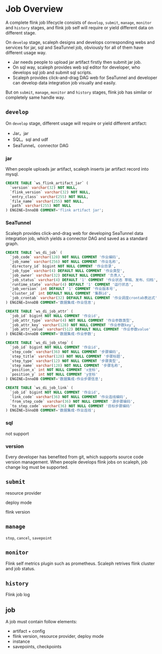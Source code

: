# Job Overview

A complete flink job lifecycle consists of `develop`, `submit`, `manage`, `monitor` and `history` stages, and flink job self will require or yield different data on different stage.

On `develop` stage, scaleph designs and develops corresponding webs and services for jar, sql and SeaTunnel job, obviously for all of them have different usage way.

* Jar needs people to upload jar artifact firstly then submit jar job. 
* On sql way, scaleph provides web sql editor for developer, who develops sql job and submit sql scripts.
* Scaleph provides click-and-drag DAG web for SeaTunnel and developer can develop data integration job visually and easily.

But on `submit`, `manage`, `monitor` and `history` stages, flink job has similar or completely same handle way.

## `develop`

On `develop` stage, different usage will require or yield different artifact:

* Jar。jar
* SQL。sql and udf
* SeaTunnel。connector DAG

### jar

When people uploads jar artifact, scaleph inserts jar artifact record into mysql.

```sql
CREATE TABLE `ws_flink_artifact_jar` (
  `version` varchar(32) NOT NULL,
  `flink_version` varchar(32) NOT NULL,
  `entry_class` varchar(255) NOT NULL,
  `file_name` varchar(255) NOT NULL,
  `path` varchar(255) NOT NULL
) ENGINE=InnoDB COMMENT='flink artifact jar';
```

### SeaTunnel

Scaleph provides click-and-drag web for developing SeaTunnel data integration job, which yields a connector DAG and saved as a standard graph.

```sql
CREATE TABLE `ws_di_job` (
  `job_code` varchar(128) NOT NULL COMMENT '作业编码',
  `job_name` varchar(256) NOT NULL COMMENT '作业名称',
  `directory_id` bigint NOT NULL COMMENT '作业目录',
  `job_type` varchar(4) DEFAULT NULL COMMENT '作业类型',
  `job_owner` varchar(32) DEFAULT NULL COMMENT '负责人',
  `job_status` varchar(4) DEFAULT '1' COMMENT '作业状态 草稿、发布、归档',
  `runtime_state` varchar(4) DEFAULT '1' COMMENT '运行状态',
  `job_version` int DEFAULT '1' COMMENT '作业版本号',
  `cluster_id` int DEFAULT NULL COMMENT '集群id',
  `job_crontab` varchar(32) DEFAULT NULL COMMENT '作业调度crontab表达式'
) ENGINE=InnoDB COMMENT='数据集成-作业信息';

CREATE TABLE `ws_di_job_attr` (
  `job_id` bigint NOT NULL COMMENT '作业id',
  `job_attr_type` varchar(4) NOT NULL COMMENT '作业参数类型',
  `job_attr_key` varchar(128) NOT NULL COMMENT '作业参数key',
  `job_attr_value` varchar(512) DEFAULT NULL COMMENT '作业参数value'
) ENGINE=InnoDB COMMENT='数据集成-作业参数';

CREATE TABLE `ws_di_job_step` (
  `job_id` bigint NOT NULL COMMENT '作业id',
  `step_code` varchar(36) NOT NULL COMMENT '步骤编码',
  `step_title` varchar(128) NOT NULL COMMENT '步骤标题',
  `step_type` varchar(12) NOT NULL COMMENT '步骤类型',
  `step_name` varchar(128) NOT NULL COMMENT '步骤名称',
  `position_x` int NOT NULL COMMENT 'x坐标',
  `position_y` int NOT NULL COMMENT 'y坐标'
) ENGINE=InnoDB COMMENT='数据集成-作业步骤信息';

CREATE TABLE `ws_di_job_link` (
  `job_id` bigint NOT NULL COMMENT '作业id',
  `link_code` varchar(36) NOT NULL COMMENT '作业连线编码',
  `from_step_code` varchar(36) NOT NULL COMMENT '源步骤编码',
  `to_step_code` varchar(36) NOT NULL COMMENT '目标步骤编码'
) ENGINE=InnoDB COMMENT='数据集成-作业连线';

```

### sql

not support

### version

Every developer has benefited from git, which supports source code version management. When people develops flink jobs on scaleph, job change log must be supported.

## `submit`

resource provider

deploy mode

flink version

## `manage`

`stop`, `cancel`, `savepoint`

## `monitor`

Flink self metrics plugin such as prometheus. Scaleph retrives flink cluster and job status.

## `history`

Flink job log

## job

A job must contain follow elements:

* artifact + config
* flink version,  resource provider, deploy mode
* instance
* savepoints, checkpoints